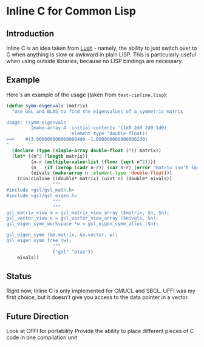 # Inline C for Common Lisp

## Introduction
Inline C is an idea taken from [Lush](http://lush.sf.net) - namely, the ability to just switch over to C when anything is slow or awkward in plain LISP. This is particularly useful when using outside libraries, because no LISP bindings are necessary.

## Example
Here's an example of the usage (taken from `test-cinline.lisp`):
```lisp
(defun symm-eigenvals (matrix)
  "Use GSL and BLAS to find the eigenvalues of a symmetric matrix

Usage: (symm-eigenvals
         (make-array 4 :initial-contents '(1d0 2d0 2d0 1d0)
                       :element-type 'double-float))
==>    #(3.0000000000000004d0 -1.0000000000000002d0)
"
  (declare (type (simple-array double-float (*)) matrix))
  (let* ((n^2 (length matrix))
         (n-r (multiple-value-list (floor (sqrt n^2))))
         (n   (if (zerop (cadr n-r)) (car n-r) (error "matrix isn't square")))
         (eivals (make-array n :element-type 'double-float)))
    (cin:cinline ((double* matrix) (uint n) (double* eivals))
                 """
#include <gsl/gsl_math.h>
#include <gsl/gsl_eigen.h>
                 """
                 """
gsl_matrix_view m = gsl_matrix_view_array ($matrix, $n, $n);
gsl_vector_view o = gsl_vector_view_array ($eivals, $n);
gsl_eigen_symm_workspace *w = gsl_eigen_symm_alloc ($n);

gsl_eigen_symm (&m.matrix, &o.vector, w);
gsl_eigen_symm_free (w);
                 """
                 ("gsl" "blas"))
    eivals))
```

## Status
Right now, Inline C is only implemented for CMUCL and SBCL. UFFI was my first choice, but it doesn't give you access to the data pointer in a vector.

## Future Direction
Look at CFFI for portability
Provide the ability to place different pieces of C code in one compilation unit
